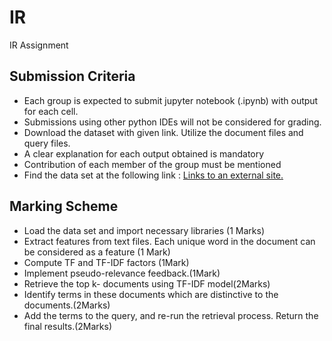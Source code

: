 # IR
IR Assignment 

## Submission Criteria 
- Each group is expected to submit jupyter notebook (.ipynb) with output for each cell.
- Submissions using other python IDEs will not be considered for grading.
- Download the dataset with given link. Utilize the document files and query files.
- A clear explanation for each output obtained is mandatory
- Contribution of each member of the group must be mentioned
- Find the data set at the following link  : [Links to an external site.](https://www.kaggle.com/dmaso01dsta/cisi-a-dataset-for-information-retrieval/version/1)

 
## Marking Scheme 
- Load the data set and import necessary libraries (1 Marks)
- Extract features from text files. Each unique word in the document can be considered as a feature (1 Mark)
- Compute TF and TF-IDF factors (1Mark)
- Implement pseudo-relevance feedback.(1Mark)
- Retrieve the top k- documents using TF-IDF model(2Marks)
- Identify terms in these documents which are distinctive to the documents.(2Marks)
- Add the terms to the query, and re-run the retrieval process. Return the final results.(2Marks)
